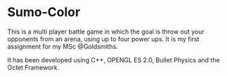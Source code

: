 # Sumo-Color

This is a multi player battle game in which the goal is throw out your opponents from an arena, using up to four power ups.
It is my first assignment for my MSc @Goldsmiths.

It has been developed using C++, OPENGL ES 2.0, Bullet Physics and the Octet Framework.
